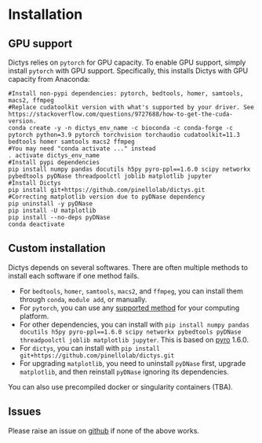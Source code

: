 # Installation

## GPU support
Dictys relies on `pytorch` for GPU capacity. To enable GPU support, simply install `pytorch` with GPU support. Specifically, this installs Dictys with GPU capacity from Anaconda:
```
#Install non-pypi dependencies: pytorch, bedtools, homer, samtools, macs2, ffmpeg
#Replace cudatoolkit version with what's supported by your driver. See https://stackoverflow.com/questions/9727688/how-to-get-the-cuda-version.
conda create -y -n dictys_env_name -c bioconda -c conda-forge -c pytorch python=3.9 pytorch torchvision torchaudio cudatoolkit=11.3 bedtools homer samtools macs2 ffmpeg
#You may need "conda activate ..." instead
. activate dictys_env_name
#Install pypi dependencies
pip install numpy pandas docutils h5py pyro-ppl==1.6.0 scipy networkx pybedtools pyDNase threadpoolctl joblib matplotlib jupyter
#Install Dictys
pip install git+https://github.com/pinellolab/dictys.git
#Correcting matplotlib version due to pyDNase dependency
pip uninstall -y pyDNase
pip install -U matplotlib
pip install --no-deps pyDNase
conda deactivate
```

## Custom installation

Dictys depends on several softwares. There are often multiple methods to install each software if one method fails.
* For `bedtools`, `homer`, `samtools`, `macs2`, and `ffmpeg`, you can install them through `conda`, `module add`, or manually.
* For `pytorch`, you can use any [supported method](https://pytorch.org/get-started/locally/) for your computing platform.
* For other dependencies, you can install with `pip install numpy pandas docutils h5py pyro-ppl==1.6.0 scipy networkx pybedtools pyDNase threadpoolctl joblib matplotlib jupyter`. This is based on [pyro](https://pyro.ai) 1.6.0.
* For `dictys`, you can install with `pip install git+https://github.com/pinellolab/dictys.git`
* For upgrading `matplotlib`, you need to uninstall `pyDNase` first, upgrade `matplotlib`, and then reinstall `pyDNase` ignoring its dependencies.

You can also use precompiled docker or singularity containers (TBA).

## Issues

Please raise an issue on [github](https://github.com/pinellolab/dictys/issues/new) if none of the above works.
